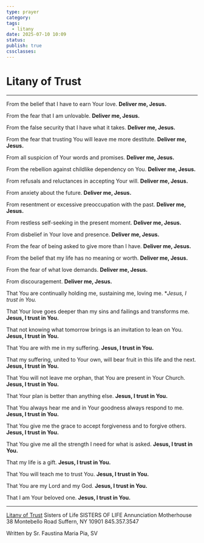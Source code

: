 ```yaml
---
type: prayer
category: 
tags:
  - litany
date: 2025-07-10 10:09
status: 
publish: true
cssclasses:
---
```

# Litany of Trust
----
From the belief that I have to earn Your love. 
**Deliver me, Jesus.** 

From the fear that I am unlovable. 
**Deliver me, Jesus.**

From the false security that I have what it takes. 
**Deliver me, Jesus.**

From the fear that trusting You will leave me more destitute. 
**Deliver me, Jesus.**

From all suspicion of Your words and promises. 
**Deliver me, Jesus.**

From the rebellion against childlike dependency on You. 
**Deliver me, Jesus.**

From refusals and reluctances in accepting Your will. 
**Deliver me, Jesus.**

From anxiety about the future.
**Deliver me, Jesus.**

From resentment or excessive preoccupation with the past.
**Deliver me, Jesus.**

From restless self-seeking in the present moment.
**Deliver me, Jesus.**

From disbelief in Your love and presence.
**Deliver me, Jesus.**

From the fear of being asked to give more than I have.
**Deliver me, Jesus.**

From the belief that my life has no meaning or worth.
**Deliver me, Jesus.**

From the fear of what love demands.
**Deliver me, Jesus.**

From discouragement.
**Deliver me, Jesus.**

That You are continually holding me, sustaining me, loving me.
**Jesus, I trust in You.* 

That Your love goes deeper than my sins and failings and transforms me.
**Jesus, I trust in You.** 

That not knowing what tomorrow brings is an invitation to lean on You.
**Jesus, I trust in You.** 

That You are with me in my suffering.
**Jesus, I trust in You.** 

That my suffering, united to Your own, will bear fruit in this life and the next.
**Jesus, I trust in You.** 

That You will not leave me orphan, that You are present in Your Church.
**Jesus, I trust in You.** 

That Your plan is better than anything else.
**Jesus, I trust in You.** 

That You always hear me and in Your goodness always respond to me.
**Jesus, I trust in You.** 

That You give me the grace to accept forgiveness and to forgive others.
**Jesus, I trust in You.** 

That You give me all the strength I need for what is asked.
**Jesus, I trust in You.**

That my life is a gift.
**Jesus, I trust in You.** 

That You will teach me to trust You.
**Jesus, I trust in You.** 

That You are my Lord and my God.
**Jesus, I trust in You.** 

That I am Your beloved one.
**Jesus, I trust in You.** 

---
[Litany of Trust](https://sistersoflife.org/litany-of-trust/)
Sisters of Life SISTERS OF LIFE 
Annunciation Motherhouse 
38 Montebello Road 
Suffern, NY 10901 
845.357.3547 

Written by Sr. Faustina Maria Pia, SV 